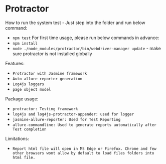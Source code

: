 # Protractor

How to run the system test - Just step into the folder and run below command:
- `npm test`
For first time usage, please run below commands in advance:
- `npm install`
- `node ./node_modules/protractor/bin/webdriver-manager update` - make sure protractor is not installed globally

Features:
- `Protractor with Jasmine framework`
- `Auto allure reporter generation`
- `Log4js loggers`
- `page object model`

Package usage:
- `protractor: Testing framework`
- `log4js and log4js-protractor-appender: used for logger`
- `jasmine-allure-reporter: Used for Test Reporting`
- `allure-commandline: Used to generate reports automatically after Test completion`

Limitations: 
- `Report html file will open in MS Edge or Firefox. Chrome and few other browsers wont allow by default to load files folders into html file.`